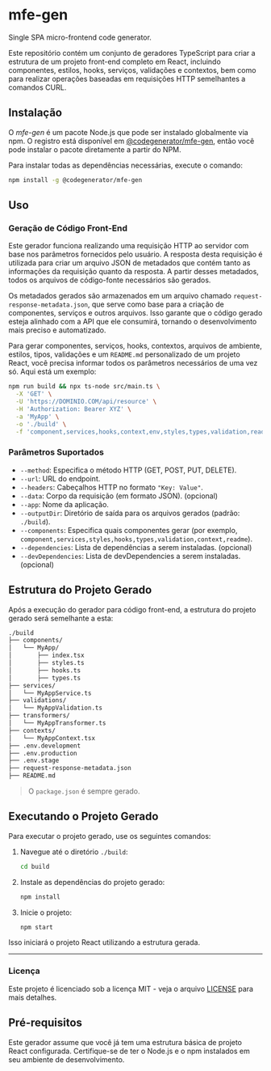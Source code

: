 # mfe-gen

Single SPA micro-frontend code generator.

Este repositório contém um conjunto de geradores TypeScript para criar a estrutura de um projeto front-end completo em React, incluindo componentes, estilos, hooks, serviços, validações e contextos, bem como para realizar operações baseadas em requisições HTTP semelhantes a comandos CURL.

## Instalação

O *mfe-gen* é um pacote Node.js que pode ser instalado globalmente via npm. O registro está disponível em [@codegenerator/mfe-gen](https://www.npmjs.com/package/@codegenerator/mfe-gen), então você pode instalar o pacote diretamente a partir do NPM.

Para instalar todas as dependências necessárias, execute o comando:

```bash
npm install -g @codegenerator/mfe-gen
```

## Uso

### Geração de Código Front-End

Este gerador funciona realizando uma requisição HTTP ao servidor com base nos parâmetros fornecidos pelo usuário. A resposta desta requisição é utilizada para criar um arquivo JSON de metadados que contém tanto as informações da requisição quanto da resposta. A partir desses metadados, todos os arquivos de código-fonte necessários são gerados.

Os metadados gerados são armazenados em um arquivo chamado `request-response-metadata.json`, que serve como base para a criação de componentes, serviços e outros arquivos. Isso garante que o código gerado esteja alinhado com a API que ele consumirá, tornando o desenvolvimento mais preciso e automatizado.

Para gerar componentes, serviços, hooks, contextos, arquivos de ambiente, estilos, tipos, validações e um `README.md` personalizado de um projeto React, você precisa informar todos os parâmetros necessários de uma vez só. Aqui está um exemplo:

```bash
npm run build && npx ts-node src/main.ts \
  -X 'GET' \
  -U 'https://DOMINIO.COM/api/resource' \
  -H 'Authorization: Bearer XYZ' \
  -a 'MyApp' \
  -o './build' \
  -f 'component,services,hooks,context,env,styles,types,validation,readme'
```

### Parâmetros Suportados

- `--method`: Especifica o método HTTP (GET, POST, PUT, DELETE).
- `--url`: URL do endpoint.
- `--headers`: Cabeçalhos HTTP no formato `"Key: Value"`.
- `--data`: Corpo da requisição (em formato JSON). (opcional)
- `--app`: Nome da aplicação.
- `--outputDir`: Diretório de saída para os arquivos gerados (padrão: `./build`).
- `--components`: Especifica quais componentes gerar (por exemplo, `component,services,styles,hooks,types,validation,context,readme`).
- `--dependencies`: Lista de dependências a serem instaladas. (opcional)
- `--devDependencies`: Lista de devDependencies a serem instaladas. (opcional)

## Estrutura do Projeto Gerado

Após a execução do gerador para código front-end, a estrutura do projeto gerado será semelhante a esta:

```bash
./build
├── components/
│   └── MyApp/
│       ├── index.tsx
│       ├── styles.ts
│       ├── hooks.ts
│       ├── types.ts
├── services/
│   └── MyAppService.ts
├── validations/
│   └── MyAppValidation.ts
├── transformers/
│   └── MyAppTransformer.ts
├── contexts/
│   └── MyAppContext.tsx
├── .env.development
├── .env.production
├── .env.stage
├── request-response-metadata.json
├── README.md
```

> O `package.json` é sempre gerado.

## Executando o Projeto Gerado

Para executar o projeto gerado, use os seguintes comandos:

1. Navegue até o diretório `./build`:
   ```bash
   cd build
   ```

2. Instale as dependências do projeto gerado:
   ```bash
   npm install
   ```

3. Inicie o projeto:
   ```bash
   npm start
   ```

Isso iniciará o projeto React utilizando a estrutura gerada.

---

### Licença

Este projeto é licenciado sob a licença MIT - veja o arquivo [LICENSE](LICENSE) para mais detalhes.

## Pré-requisitos

Este gerador assume que você já tem uma estrutura básica de projeto React configurada. Certifique-se de ter o Node.js e o npm instalados em seu ambiente de desenvolvimento.
